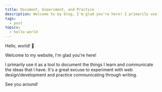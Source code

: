 ```yaml
---
title: Document, Experiment, and Practice
description: Welcome to my blog, I'm glad you're here! I primarily use it as a tool to document the things I learn and communicate the ideas that I have. It's a great excuse to experiment with web design/development and practice communicating through writing.
tags:
  - post
topics:
  - hello world
---
```


Hello, world! 👋

Welcome to my website, I'm glad you're here!

I primarily use it as a tool to document the things I learn and communicate the ideas that I have. It's a great excuse to experiment with web design/development and practice communicating through writing.

See you around!
